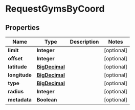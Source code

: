
# RequestGymsByCoord

## Properties
Name | Type | Description | Notes
------------ | ------------- | ------------- | -------------
**limit** | **Integer** |  |  [optional]
**offset** | **Integer** |  |  [optional]
**latitude** | [**BigDecimal**](BigDecimal.md) |  |  [optional]
**longitude** | [**BigDecimal**](BigDecimal.md) |  |  [optional]
**type** | [**BigDecimal**](BigDecimal.md) |  |  [optional]
**radius** | **Integer** |  |  [optional]
**metadata** | **Boolean** |  |  [optional]



